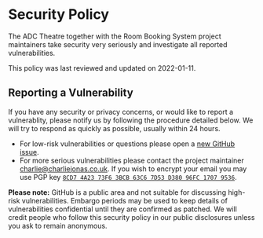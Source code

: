 # Security Policy

The ADC Theatre together with the Room Booking System project maintainers take security very seriously and investigate all reported vulnerabilities.

This policy was last reviewed and updated on 2022-01-11.

## Reporting a Vulnerability

If you have any security or privacy concerns, or would like to report a vulnerablity, please notify us by following the procedure detailed below. We will try to respond as quickly as possible, usually within 24 hours.

* For low-risk vulnerabilities or questions please open a [new GitHub issue](https://github.com/CHTJonas/roombooking/issues/new).
* For more serious vulnerabilities please contact the project maintainer <charlie@charliejonas.co.uk>. If you wish to encrypt your email you may use PGP key [`8CD7 4A23 73F6 3BCB 63C6 7D53 D380 96FC 1707 9536`](https://id.charliejonas.co.uk/pgp.asc).

**Please note:** GitHub is a public area and not suitable for discussing high-risk vulnerabilities. Embargo periods may be used to keep details of vulnerabilities confidential until they are confirmed as patched. We will credit people who follow this security policy in our public disclosures unless you ask to remain anonymous.
